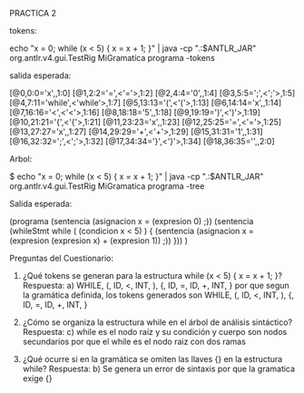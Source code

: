 PRACTICA 2

tokens: 

echo "x = 0; while (x < 5) { x = x + 1; }" | java -cp ".:$ANTLR_JAR" org.antlr.v4.gui.TestRig MiGramatica programa -tokens

salida esperada: 

[@0,0:0='x',<ID>,1:0]
[@1,2:2='=',<'='>,1:2]
[@2,4:4='0',<INT>,1:4]
[@3,5:5=';',<';'>,1:5]
[@4,7:11='while',<'while'>,1:7]
[@5,13:13='(',<'('>,1:13]
[@6,14:14='x',<ID>,1:14]
[@7,16:16='<',<'<'>,1:16]
[@8,18:18='5',<INT>,1:18]
[@9,19:19=')',<')'>,1:19]
[@10,21:21='{',<'{'>,1:21]
[@11,23:23='x',<ID>,1:23]
[@12,25:25='=',<'='>,1:25]
[@13,27:27='x',<ID>,1:27]
[@14,29:29='+',<'+'>,1:29]
[@15,31:31='1',<INT>,1:31]
[@16,32:32=';',<';'>,1:32]
[@17,34:34='}',<'}'>,1:34]
[@18,36:35='<EOF>',<EOF>,2:0]


Arbol: 

$ echo "x = 0; while (x < 5) { x = x + 1; }" | java -cp ".:$ANTLR_JAR" org.antlr.v4.gui.TestRig MiGramatica programa -tree

Salida esperada: 

(programa (sentencia (asignacion x = (expresion 0) ;)) (sentencia (whileStmt while ( (condicion x < 5) ) { (sentencia (asignacion x = (expresion (expresion x) + (expresion 1)) ;)) })) <EOF>)



Preguntas del Cuestionario:

1. ¿Qué tokens se generan para la estructura while (x < 5) { x = x + 1; }?
Respuesta: 
a) WHILE, (, ID, <, INT, ), {, ID, =, ID, +, INT, }  por que  segun la gramática definida, los tokens generados son WHILE, (, ID, <, INT, ), {, ID, =, ID, +, INT, }

2. ¿Cómo se organiza la estructura while en el árbol de análisis sintáctico?
Respuesta: 
c) while es el nodo raíz y su condición y cuerpo son nodos secundarios por que  el while es el nodo raiz con dos ramas 

3. ¿Qué ocurre si en la gramática se omiten las llaves {} en la estructura while?
Respuesta: 
b) Se genera un error de sintaxis por que la gramatica exige {}


